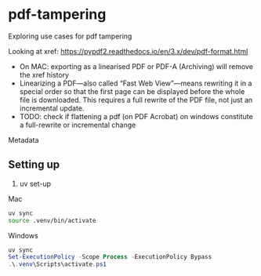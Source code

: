 # pdf-tampering

Exploring use cases for pdf tampering

Looking at xref: https://pypdf2.readthedocs.io/en/3.x/dev/pdf-format.html
- On MAC: exporting as a linearised PDF or PDF-A (Archiving) will remove the xref history
- Linearizing a PDF—also called “Fast Web View”—means rewriting it in a special order so that the first page can be displayed before the whole file is downloaded. This requires a full rewrite of the PDF file, not just an incremental update.
- TODO: check if flattening a pdf (on PDF Acrobat) on windows constitute a full-rewrite or incremental change


Metadata

## Setting up

1. uv set-up

Mac
```bash
uv sync
source .venv/bin/activate
```
Windows
```powershell
uv sync
Set-ExecutionPolicy -Scope Process -ExecutionPolicy Bypass
.\.venv\Scripts\activate.ps1
```
